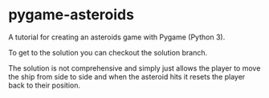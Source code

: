 # pygame-asteroids
A tutorial for creating an asteroids game with Pygame (Python 3). 

To get to the solution you can checkout the solution branch. 

The solution is not comprehensive and simply just allows the player to move the ship from side to side and when the asteroid hits it resets the player back to their position.
